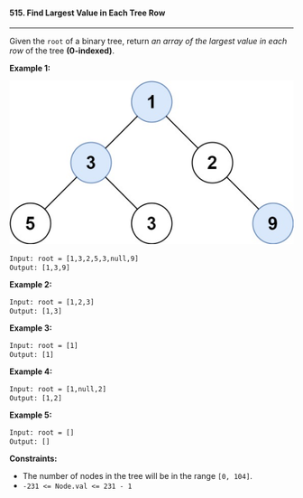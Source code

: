 #### 515. Find Largest Value in Each Tree Row

---

Given the `root` of a binary tree, return *an array of the largest value in each row* of the tree **(0-indexed)**.

 

 

**Example 1:**

![](img/largest_e1.jpg)

```
Input: root = [1,3,2,5,3,null,9]
Output: [1,3,9]
```

**Example 2:**

```
Input: root = [1,2,3]
Output: [1,3]
```

**Example 3:**

```
Input: root = [1]
Output: [1]
```

**Example 4:**

```
Input: root = [1,null,2]
Output: [1,2]
```

**Example 5:**

```
Input: root = []
Output: []
```

 

**Constraints:**

- The number of nodes in the tree will be in the range `[0, 104]`.
- `-231 <= Node.val <= 231 - 1`